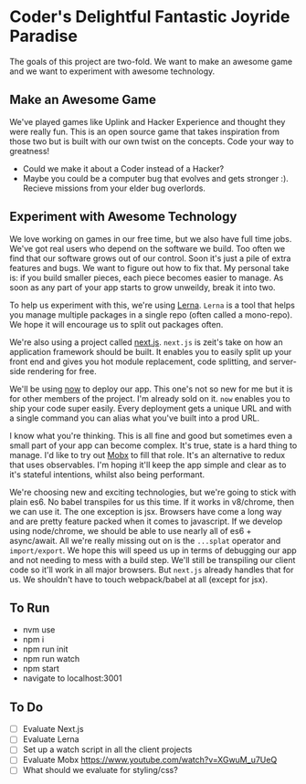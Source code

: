 # Coder's Delightful Fantastic Joyride Paradise

The goals of this project are two-fold. We want to make an awesome game and we want to experiment with awesome technology.

## Make an Awesome Game

We've played games like Uplink and Hacker Experience and thought they were really fun. This is an open source game that takes inspiration from those two but is built with our own twist on the concepts. Code your way to greatness!

- Could we make it about a Coder instead of a Hacker?
- Maybe you could be a computer bug that evolves and gets stronger :). Recieve missions from your elder bug overlords.

## Experiment with Awesome Technology

We love working on games in our free time, but we also have full time jobs. We've got real users who depend on the software we build. Too often we find that our software grows out of our control. Soon it's just a pile of extra features and bugs. We want to figure out how to fix that. My personal take is: if you build smaller pieces, each piece becomes easier to manage. As soon as any part of your app starts to grow unweildy, break it into two.

To help us experiment with this, we're using [Lerna](lerna). `Lerna` is a tool that helps you manage multiple packages in a single repo (often called a mono-repo). We hope it will encourage us to split out packages often.

We're also using a project called [next.js](next). `next.js` is zeit's take on how an application framework should be built. It enables you to easily split up your front end and gives you hot module replacement, code splitting, and server-side rendering for free.

We'll be using [now](now) to deploy our app. This one's not so new for me but it is for other members of the project. I'm already sold on it. `now` enables you to ship your code super easily. Every deployment gets a unique URL and with a single command you can alias what you've built into a prod URL.

I know what you're thinking. This is all fine and good but sometimes even a small part of your app can become complex. It's true, state is a hard thing to manage. I'd like to try out [Mobx](mobx) to fill that role. It's an alternative to redux that uses observables. I'm hoping it'll keep the app simple and clear as to it's stateful intentions, whilst also being performant.

We're choosing new and exciting technologies, but we're going to stick with plain es6. No babel transpiles for us this time. If it works in v8/chrome, then we can use it. The one exception is jsx. Browsers have come a long way and are pretty feature packed when it comes to javascript. If we develop using node/chrome, we should be able to use nearly all of es6 + async/await. All we're really missing out on is the `...splat` operator and `import/export`. We hope this will speed us up in terms of debugging our app and not needing to mess with a build step. We'll still be transpiling our client code so it'll work in all major browsers. But `next.js` already handles that for us. We shouldn't have to touch webpack/babel at all (except for jsx).

## To Run

- nvm use
- npm i
- npm run init
- npm run watch
- npm start
- navigate to localhost:3001

## To Do

- [ ] Evaluate Next.js
- [ ] Evaluate Lerna
- [ ] Set up a watch script in all the client projects
- [ ] Evaluate Mobx https://www.youtube.com/watch?v=XGwuM_u7UeQ
- [ ] What should we evaluate for styling/css?

[lerna]: https://lernajs.io/
[next.js]: https://zeit.co/blog/next
[now]: https://zeit.co/now/
[mobx]: https://mobxjs.github.io/mobx/
